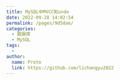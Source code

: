 ```yaml
---
title: MySQL中MVCC和undo
date: 2022-09-28 14:02:54
permalink: /pages/9d5dae/
categories:
  - 数据库
  - MySQL
tags:
  - 
author: 
  name: Proto
  link: https://github.com/lichangyu2022
---
```

